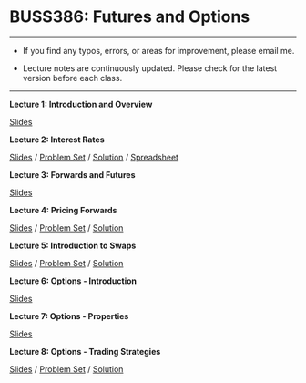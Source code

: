 # BUSS386: Futures and Options

---

- If you find any typos, errors, or areas for improvement, please email me.

- Lecture notes are continuously updated. Please check for the latest version before each class.

---


**Lecture 1: Introduction and Overview**

[Slides](https://chung-jiwoong.github.com/BUSS386/notes/01_Introduction/B386_Lec01_Introduction.pdf)
    
    

**Lecture 2: Interest Rates**

[Slides](https://chung-jiwoong.github.com/BUSS386/notes/02_Interest_Rate/B386_Lec02_Interest_Rate.pdf) / 
[Problem Set](https://chung-jiwoong.github.io/BUSS386/notes/02_Interest_Rate/B386_Lec02_Interest_Rate_PS.pdf) / 
[Solution](https://chung-jiwoong.github.io/BUSS386/notes/02_Interest_Rate/B386_Lec02_Interest_Rate_Sln.pdf) / 
[Spreadsheet](https://chung-jiwoong.github.com/BUSS386/notes/02_Interest_Rate/B386_Lec02_Interest_Rate.xlsx)


**Lecture 3: Forwards and Futures**

[Slides](https://chung-jiwoong.github.com/BUSS386/notes/03_forwards_futures/B386_Lec03_Forwards_Futures.pdf) 


**Lecture 4: Pricing Forwards**  

[Slides](https://chung-jiwoong.github.com/BUSS386/notes/04_pricing_forwards/B386_Lec04_Pricing_forward.pdf) / 
[Problem Set](https://chung-jiwoong.github.com/BUSS386/notes/04_pricing_forwards/B386_Lec04_Pricing_forward_PS.pdf) / 
[Solution](https://chung-jiwoong.github.com/BUSS386/notes/04_pricing_forwards/B386_Lec04_Pricing_forward_Sln.pdf)


**Lecture 5: Introduction to Swaps** 

[Slides](https://chung-jiwoong.github.com/BUSS386/notes/05_swaps/B386_Lec05_Swaps.pdf) / 
[Problem Set](https://chung-jiwoong.github.com/BUSS386/notes/05_swaps/B386_Lec05_Swaps_PS.pdf) / 
[Solution](https://chung-jiwoong.github.com/BUSS386/notes/05_swaps/B386_Lec05_Swaps_Sln.pdf) 



**Lecture 6: Options - Introduction** 

[Slides](https://chung-jiwoong.github.com/BUSS386/notes/06_options/B386_Lec06_Options_Intro.pdf) 


**Lecture 7: Options - Properties** 

[Slides](https://chung-jiwoong.github.com/BUSS386/notes/06_options/B386_Lec07_Options_Properties.pdf) 


**Lecture 8: Options - Trading Strategies** 

[Slides](https://chung-jiwoong.github.com/BUSS386/notes/06_options/B386_Lec08_Options_Trading.pdf) / 
[Problem Set](https://chung-jiwoong.github.com/BUSS386/notes/06_options/B386_Lec08_Options_PS.pdf) / 
[Solution](https://chung-jiwoong.github.com/BUSS386/notes/06_options/B386_Lec08_Options_Sln.pdf) 



<!--

(not updated yet)


[Note 2: PDF](https://chung-jiwoong.github.com/BUSS386/chapter_options/chapter_options2.pdf) / 
[Note 3: PDF](https://chung-jiwoong.github.com/BUSS386/chapter_options/chapter_options3.pdf)  / 
[Problem Set](https://chung-jiwoong.github.io/BUSS386/chapter_options/problem_options.pdf) / 
[Solution](https://chung-jiwoong.github.io/BUSS386/chapter_options/solution_options.pdf)


**Lecture 7: Binomial Trees**

[Slides](https://chung-jiwoong.github.com/BUSS386/chapter_binomial/chapter_binomial.pdf) / 
[Problem Set](https://chung-jiwoong.github.io/BUSS386/chapter_binomial/problem_binomial.pdf) / 
[Solution](https://chung-jiwoong.github.io/BUSS386/chapter_binomial/solution_binomial.pdf)


**Lecture 8: Black-Scholes-Merton Model**

[Slides](https://chung-jiwoong.github.com/BUSS386/chapter_bsm/chapter_bsm.pdf) / 
[Problem Set](https://chung-jiwoong.github.io/BUSS386/chapter_bsm/problem_bsm.pdf) / 
[Solution](https://chung-jiwoong.github.io/BUSS386/chapter_bsm/solution_bsm.pdf)


**Lecture 9: Option Greeks**

[Slides](https://chung-jiwoong.github.com/BUSS386/chapter_greeks/chapter_greeks.pdf) / 



**Lecture 10: Implied Volatility**

[Slides](https://chung-jiwoong.github.com/BUSS386/chapter_volatility/chapter_volatility.pdf) / 
[Problem Set 1](https://chung-jiwoong.github.io/BUSS386/chapter_volatility/problem_volatility1.pdf) / 
[Problem Set 2](https://chung-jiwoong.github.io/BUSS386/chapter_volatility/problem_volatility2.pdf) / 
[Solution 1](https://chung-jiwoong.github.io/BUSS386/chapter_volatility/solution_volatility1.pdf) / 
[Solution 2](https://chung-jiwoong.github.io/BUSS386/chapter_volatility/solution_volatility2.pdf)



**Lecture 11: Exotic Options**

[Slides](https://chung-jiwoong.github.com/BUSS386/chapter_exotics/chapter_exotics.pdf) / 
[Spreadsheet](https://chung-jiwoong.github.com/BUSS386/chapter_exotics/MC_Simulation.xlsx)

-->